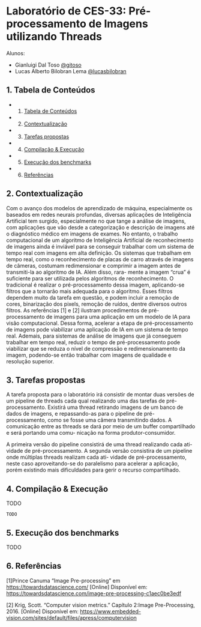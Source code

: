 # Laboratório de CES-33: Pré-processamento de Imagens utilizando Threads

Alunos:
- Gianluigi Dal Toso [@gitoso](https://github.com/gitoso)
- Lucas Alberto Bilobran Lema [@lucasbilobran](https://github.com/lucasbilobran)

##  1. <a name='TabeladeContedos'></a>Tabela de Conteúdos

* 1. [Tabela de Conteúdos](#TabeladeContedos)
* 2. [Contextualização](#Contextualizao)
* 3. [Tarefas propostas](#Tarefaspropostas)
* 4. [Compilação & Execução](#CompilaoExecuo)
* 5. [Execução dos benchmarks](#Execuodosbenchmarks)
* 6. [Referências](#Referncias)

##  2. <a name='Contextualizao'></a>Contextualização

Com o avanço dos modelos de aprendizado de máquina,
especialmente os baseados em redes neurais profundas,
diversas aplicações de Inteligência Artificial tem surgido,
especialmente no que tange a análise de imagens, com
aplicações que vão desde a categorização e descrição de
imagens até o diagnóstico médico em imagens de exames.
No entanto, o trabalho computacional de um algoritmo de
Inteligência Artificial de reconhecimento de imagens ainda
é inviável para se conseguir trabalhar com um sistema de
tempo real com imagens em alta definição.
Os sistemas que trabalham em tempo real, como o
reconhecimento de placas de carro através de imagens de
câmeras, costumam redimensionar e comprimir a imagem
antes de transmiti-la ao algoritmo de IA. Além disso, rara-
mente a imagem “crua” é suficiente para ser utilizada pelos
algoritmos de reconhecimento. O tradicional é realizar o
pré-processamento dessa imagem, aplicando-se filtros que
a tornarão mais adequada para o algoritmo. Esses filtros
dependem muito da tarefa em questão, e podem incluir
a remoção de cores, binarização dos pixels, remoção de
ruı́dos, dentre diversos outros filtros. As referências [1] e [2]
ilustram procedimentos de pré-processamento de imagens
para uma aplicação em um modelo de IA para visão
computacional.
Dessa forma, acelerar a etapa de pré-processamento
de imagens pode viabilizar uma aplicação de IA em um
sistema de tempo real. Ademais, para sistemas de análise
de imagens que já conseguem trabalhar em tempo real,
reduzir o tempo de pré-processamento pode viabilizar que
se reduza o nı́vel de compressão e redimensionamento
da imagem, podendo-se então trabalhar com imagens de
qualidade e resolução superior.

##  3. <a name='Tarefaspropostas'></a>Tarefas propostas

A tarefa proposta para o laboratório irá consistir de montar duas versões de um pipeline de threads cada
qual realizando uma das tarefas de pré-processamento.
Existirá uma thread retirando imagens de um banco de
dados de imagens, e repassando-as para o pipeline de pré-
processamento, como se fosse uma câmera transmitindo
dados. A comunicação entre as threads se dará por meio
de um buffer compartilhado e será portando uma comu-
nicação na forma produtor-consumidor. 

A primeira versão
do pipeline consistirá de uma thread realizando cada ati-
vidade de pré-processamento. A segunda versão consistira
de um pipeline onde múltiplas threads realizam cada ati-
vidade de pré-processamento, neste caso aproveitando-se
do paralelismo para acelerar a aplicação, porém existindo
mais dificuldades para gerir o recurso compartilhado.

##  4. <a name='CompilaoExecuo'></a>Compilação & Execução
TODO
```
TODO
```

##  5. <a name='Execuodosbenchmarks'></a>Execução dos benchmarks
TODO

##  6. <a name='Referncias'></a>Referências
[1]Prince Canuma “Image Pre-processing” em https://towardsdatascience.com/ [Online] Disponı́vel em: https://towardsdatascience.com/image-pre-processing-c1aec0be3edf

[2] Krig, Scott. “Computer vision metrics.” Capı́tulo 2:Image Pre-Processing, 2016. [Online] Disponı́vel em: https://www.embedded-vision.com/sites/default/files/apress/computervision
